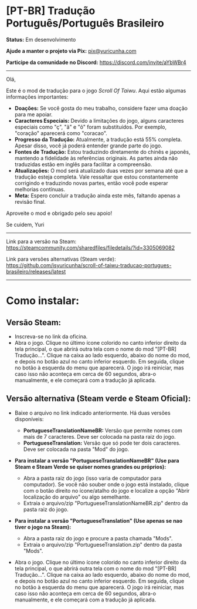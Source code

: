 # [PT-BR] Tradução Português/Português Brasileiro

**Status:** Em desenvolvimento

**Ajude a manter o projeto via Pix:** pix@yuricunha.com

**Participe da comunidade no Discord:** https://discord.com/invite/aYbWBr4

---

Olá,

Este é o mod de tradução para o jogo *Scroll Of Taiwu*. Aqui estão algumas informações importantes:

- **Doações:** Se você gosta do meu trabalho, considere fazer uma doação para me apoiar.
- **Caracteres Especiais:** Devido a limitações do jogo, alguns caracteres especiais como "ç", "ã" e "õ" foram substituídos. Por exemplo, "coração" aparecerá como "coracao".
- **Progresso da Tradução:** Atualmente, a tradução está 55% completa. Apesar disso, você já poderá entender grande parte do jogo.
- **Fontes de Tradução:** Estou traduzindo diretamente do chinês e japonês, mantendo a fidelidade às referências originais. As partes ainda não traduzidas estão em inglês para facilitar a compreensão.
- **Atualizações:** O mod será atualizado duas vezes por semana até que a tradução esteja completa. Vale ressaltar que estou constantemente corrigindo e traduzindo novas partes, então você pode esperar melhorias contínuas.
- **Meta:** Espero concluir a tradução ainda este mês, faltando apenas a revisão final.

Aproveite o mod e obrigado pelo seu apoio!

Se cuidem,
Yuri

---

Link para a versão na Steam: https://steamcommunity.com/sharedfiles/filedetails/?id=3305069082

Link para versões alternativas (Steam verde): https://github.com/isyuricunha/scroll-of-taiwu-traducao-portugues-brasileiro/releases/latest

---

# Como instalar:

## Versão Steam:

- Inscreva-se no link da oficina.
- Abra o jogo. Clique no último ícone colorido no canto inferior direito da tela principal, o que abrirá outra tela com o nome do mod "[PT-BR] Tradução...". Clique na caixa ao lado esquerdo, abaixo do nome do mod, e depois no botão azul no canto inferior esquerdo. Em seguida, clique no botão à esquerda do menu que aparecerá. O jogo irá reiniciar, mas caso isso não aconteça em cerca de 60 segundos, abra-o manualmente, e ele começará com a tradução já aplicada.

## Versão alternativa (Steam verde e Steam Oficial):

- Baixe o arquivo no link indicado anteriormente. Há duas versões disponíveis:
  - **PortugueseTranslationNameBR:** Versão que permite nomes com mais de 7 caracteres. Deve ser colocada na pasta raiz do jogo.
  - **PortugueseTranslation:** Versão que só pode ter dois caracteres. Deve ser colocada na pasta "Mod" do jogo.

- **Para instalar a versão "PortugueseTranslationNameBR" (Use para Steam e Steam Verde se quiser nomes grandes ou próprios):**
  - Abra a pasta raiz do jogo (isso varia de computador para computador). Se você não souber onde o jogo está instalado, clique com o botão direito no ícone/atalho do jogo e localize a opção "Abrir localização do arquivo" ou algo semelhante.
  - Extraia o arquivo/zip "PortugueseTranslationNameBR.zip" dentro da pasta raiz do jogo.

- **Para instalar a versão "PortugueseTranslation" (Use apenas se nao tiver o jogo na Steam):**
  - Abra a pasta raiz do jogo e procure a pasta chamada "Mods".
  - Extraia o arquivo/zip "PortugueseTranslation.zip" dentro da pasta "Mods".

- Abra o jogo. Clique no último ícone colorido no canto inferior direito da tela principal, o que abrirá outra tela com o nome do mod "[PT-BR] Tradução...". Clique na caixa ao lado esquerdo, abaixo do nome do mod, e depois no botão azul no canto inferior esquerdo. Em seguida, clique no botão à esquerda do menu que aparecerá. O jogo irá reiniciar, mas caso isso não aconteça em cerca de 60 segundos, abra-o manualmente, e ele começará com a tradução já aplicada.
